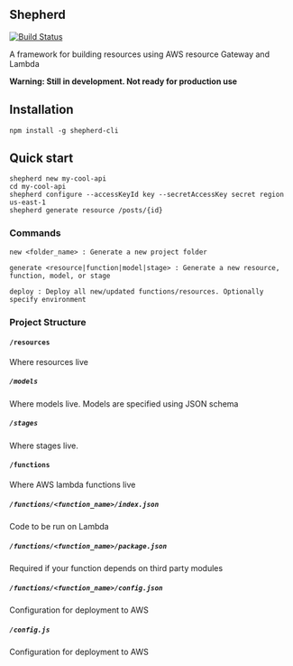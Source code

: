 ## Shepherd

[![Build Status](https://travis-ci.org/bustlelabs/shepherd.svg?branch=master)](https://travis-ci.org/bustlelabs/shepherd)

A framework for building resources using AWS resource Gateway and Lambda

**Warning: Still in development. Not ready for production use**

## Installation

`npm install -g shepherd-cli`

## Quick start

```
shepherd new my-cool-api
cd my-cool-api
shepherd configure --accessKeyId key --secretAccessKey secret region us-east-1
shepherd generate resource /posts/{id}
```

### Commands

```
new <folder_name> : Generate a new project folder
```

```
generate <resource|function|model|stage> : Generate a new resource, function, model, or stage
```

```
deploy : Deploy all new/updated functions/resources. Optionally specify environment
```

### Project Structure

#### `/resources`

Where resources live

##### `/models`

Where models live. Models are specified using JSON schema

##### `/stages`

Where stages live.

#### `/functions`

Where AWS lambda functions live

##### `/functions/<function_name>/index.json`

Code to be run on Lambda

##### `/functions/<function_name>/package.json`

Required if your function depends on third party modules

##### `/functions/<function_name>/config.json`

Configuration for deployment to AWS

##### `/config.js`

Configuration for deployment to AWS
